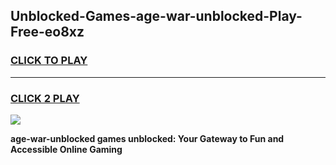 
## Unblocked-Games-age-war-unblocked-Play-Free-eo8xz
<h3>
<a href="https://premium76.site?title=age-war-unblocked&ref=19M">CLICK TO PLAY</a></h3>
<hr>

<h3>
<a href="https://premium76.site?title=age-war-unblocked&ref=19M">CLICK 2 PLAY</a>
  
</h3>

<a href="https://premium76.site?title=age-war-unblocked&ref=19M"><img src="https://clearcache.store/games.png"></a>


**age-war-unblocked games unblocked: Your Gateway to Fun and Accessible Online Gaming**
